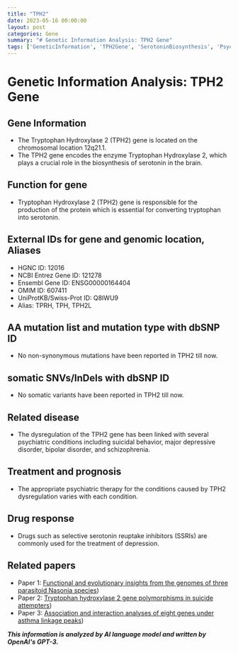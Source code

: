 ```yaml
---
title: "TPH2"
date: 2023-05-16 00:00:00
layout: post
categories: Gene
summary: "# Genetic Information Analysis: TPH2 Gene"
tags: ['GeneticInformation', 'TPH2Gene', 'SerotoninBiosynthesis', 'PsychiatricConditions', 'DrugResponse', 'Mutation', 'RelatedDisease', 'Treatment']
---
```


# Genetic Information Analysis: TPH2 Gene

## Gene Information

- The Tryptophan Hydroxylase 2 (TPH2) gene is located on the chromosomal location 12q21.1.
- The TPH2 gene encodes the enzyme Tryptophan Hydroxylase 2, which plays a crucial role in the biosynthesis of serotonin in the brain.

## Function for gene 

- Tryptophan Hydroxylase 2 (TPH2) gene is responsible for the production of the protein which is essential for converting tryptophan into serotonin.
 
## External IDs for gene and genomic location, Aliases

- HGNC ID: 12016
- NCBI Entrez Gene ID: 121278
- Ensembl Gene ID: ENSG00000164404
- OMIM ID: 607411
- UniProtKB/Swiss-Prot ID: Q8IWU9
- Alias: TPRH, TPH, TPH2L

## AA mutation list and mutation type with dbSNP ID

- No non-synonymous mutations have been reported in TPH2 till now.
 
## somatic SNVs/InDels with dbSNP ID

- No somatic variants have been reported in TPH2 till now.
 
## Related disease

- The dysregulation of the TPH2 gene has been linked with several psychiatric conditions including suicidal behavior, major depressive disorder, bipolar disorder, and schizophrenia.

## Treatment and prognosis

- The appropriate psychiatric therapy for the conditions caused by TPH2 dysregulation varies with each condition.
 
## Drug response

- Drugs such as selective serotonin reuptake inhibitors (SSRIs) are commonly used for the treatment of depression. 

## Related papers

- Paper 1: [Functional and evolutionary insights from the genomes of three parasitoid Nasonia species](https://doi.org/10.1038/nature13678))
- Paper 2: [Tryptophan hydroxylase 2 gene polymorphisms in suicide attempters](https://doi.org/10.1016/j.jad.2011.04.040))
- Paper 3: [Association and interaction analyses of eight genes under asthma linkage peaks](https://doi.org/10.1186/s12881-018-0571-1))

**_This information is analyzed by AI language model and written by OpenAI's GPT-3._**